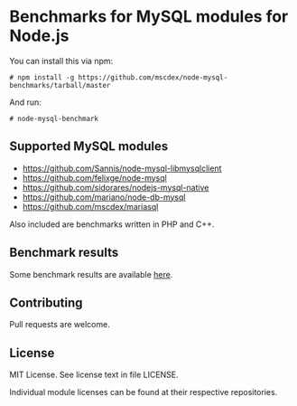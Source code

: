 Benchmarks for MySQL modules for Node.js
========================================

You can install this via npm:

    # npm install -g https://github.com/mscdex/node-mysql-benchmarks/tarball/master

And run:

    # node-mysql-benchmark


Supported MySQL modules
-----------------------

* https://github.com/Sannis/node-mysql-libmysqlclient
* https://github.com/felixge/node-mysql
* https://github.com/sidorares/nodejs-mysql-native
* https://github.com/mariano/node-db-mysql
* https://github.com/mscdex/mariasql

Also included are benchmarks written in PHP and C++.


Benchmark results
-----------------

Some benchmark results are available [here](http://mscdex.github.com/node-mysql-benchmarks).


Contributing
------------

Pull requests are welcome.


License
-------

MIT License. See license text in file LICENSE.

Individual module licenses can be found at their respective repositories.
